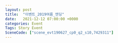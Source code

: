 ```yaml
---
layout: post
title:  "이벤트_2019여름_엔딩"
date:   2021-12-12 07:00:00 +0000
categories: Event
Tags: Story Event
SceneCode: ["scene_evt190627_cp0_q2_s10,7429311"]
---
```

